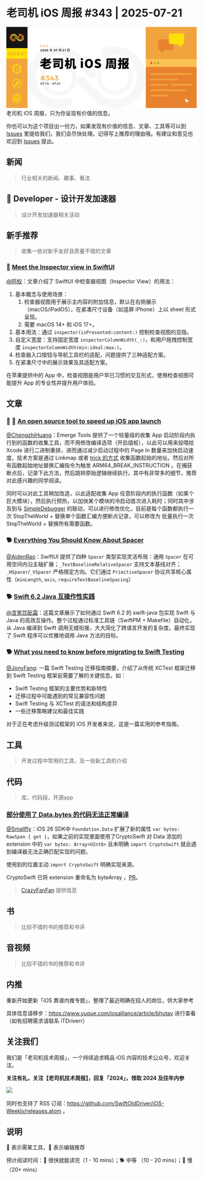 # 老司机 iOS 周报 #343 | 2025-07-21

![ios-weekly](https://github.com/SwiftOldDriver/iOS-Weekly/blob/master/assets/weekly-header/343.jpg?raw=true)
老司机 iOS 周报，只为你呈现有价值的信息。

你也可以为这个项目出一份力，如果发现有价值的信息、文章、工具等可以到 [Issues](https://github.com/SwiftOldDriver/iOS-Weekly/issues) 里提给我们，我们会尽快处理。记得写上推荐的理由哦。有建议和意见也欢迎到 [Issues](https://github.com/SwiftOldDriver/iOS-Weekly/issues) 提出。

## 新闻

> 行业相关的新闻、趣事、看法

##  Developer - 设计开发加速器

> 设计开发加速器相关活动

## 新手推荐

> 收集一些对新手友好且质量不错的文章

### 🐎 [Meet the Inspector view in SwiftUI](https://serialcoder.dev/text-tutorials/swiftui/meet-the-inspector-view-in-swiftui/)

[@阿权](https://github.com/bqlin)：文章介绍了 SwiftUI 中检查器视图（Inspector View）的用法：

1. 基本概念与使用场景：
   1. 检查器视图用于展示主内容的附加信息，默认在右侧展示（macOS/iPadOS），在紧凑尺寸设备（如竖屏 iPhone）上以 sheet 形式呈现。
   2. 需要 macOS 14+ 和 iOS 17+。
2. 基本用法：通过 `inspector(isPresented:content:)` 控制检查视图的显隐。
3. 自定义宽度：支持固定宽度 `inspectorColumnWidth(_:)`，和用户拖拽控制宽度 `inspectorColumnWidth(min:ideal:max:)`。
4. 检查器入口按钮与导航工具栏的适配，问题提供了三种适配方案。
5. 在紧凑尺寸中的展示效果及其适配方案。

在苹果提供中的 App 中，检查视图是用户早已习惯的交互形式，使用检查视图可能提升 App 的专业性并提升用户体验。

## 文章

### 🌟 🐢 [An open source tool to speed up iOS app launch](https://blog.sentry.io/open-source-tool-speed-up-ios-app-launch/)

[@ChengzhiHuang](https://github.com/ChengzhiHuang)：Emerge Tools 提供了一个轻量级的收集 App 启动阶段内执行到的函数的收集工具，而不用修改编译选项（开启插桩），以此可以用来投喂给 Xcode 进行二进制重排，进而通过减少启动过程中的 Page In 数量来加快启动速度。技术方案是通过 Linkmap 或者 [trick 的方式](https://github.com/getsentry/FaultOrdering/blob/main/Sources/EMGFaultOrdering/Constructor.mm#L137) 收集函数起始的地址。然后对所有函数起始地址替换汇编指令为触发 ARM64_BREAK_INSTRUCTION 。在捕获断点后，记录下此方法，然后跳转原始逻辑继续执行。其中有非常多的细节，推荐对此感兴趣的同学阅读。

同时可以对此工具稍加改造，以此适配收集 App 任意阶段内的执行函数（如某个巨大模块），然后执行预热，以加快某个模块的冷启动首次进入耗时；同时其中涉及到与 [SimpleDebugger](https://github.com/EmergeTools/SimpleDebugger) 的联动，可以进行修改优化，目前是每个函数都执行一次 StopTheWorld + 替换单个函数汇编方便断点记录，可以修改为 批量执行一次 StopTheWorld + 替换所有需要函数。

### 🐕 [Everything You Should Know About Spacer](https://kyleye.top/posts/everything-you-should-know-about-spacer/)

[@AidenRao](https://weibo.com/AidenRao)：SwiftUI 提供了四种 `Spacer` 类型实现灵活布局：通用 `Spacer` 在可用空间内沿主轴扩展；`_TextBaselineRelativeSpacer` 支持文本基线对齐；`_HSpacer`/`_VSpacer` 严格限定方向。它们通过 `PrimitiveSpacer` 协议共享核心属性（`minLength`, `axis`, `requireTextBaselineSpacing`）

### 🐕 [Swift 6.2 Java 互操作性实践](https://arturgruchala.com/swift-6-2-java-interoperability-in-practice/)

[@含笑饮砒霜](https://weibo.com/chinafishnews/)：这篇文章展示了如何通过 Swift 6.2 的 swift-java 包实现 Swift 与 Java 的高效互操作。整个过程通过标准工具链（SwiftPM + Makefile）自动化，从 Java 编译到 Swift 调用无缝衔接，大大简化了跨语言开发的复杂度。最终实现了 Swift 程序可以优雅地调用 Java 方法的目标。

### 🐕 [What you need to know before migrating to Swift Testing](https://soumyamahunt.medium.com/what-you-need-to-know-before-migrating-to-swift-testing-b9c1d749ebd5)

[@JonyFang](https://github.com/JonyFang): 一篇 Swift Testing 迁移指南摘要，介绍了从传统 XCTest 框架迁移到 Swift Testing 框架前需要了解的关键信息。如：

- Swift Testing 框架的主要优势和新特性
- 迁移过程中可能遇到的常见兼容性问题
- Swift Testing 与 XCTest 的语法和结构差异
- 一些迁移策略建议和最佳实践

对于正在考虑升级测试框架的 iOS 开发者来说，这是一篇实用的参考指南。

## 工具

> 开发过程中常用的工具，及一些新工具的介绍


## 代码

> 库，代码段，开源app


### [部分使用了 Data.bytes 的代码无法正常编译](https://github.com/SwiftOldDriver/iOS-Weekly/issues/5061)

[@Smallfly](https://github.com/iostalks)：iOS 26 SDK中 ``Foundation.Data`` 扩展了新的属性 ``var bytes: RawSpan { get }``，如果之前的实现里面使用了CryptoSwift 对 Data 添加的 extension 中的 ``var bytes: Array<UInt8>`` 且未明确 ``import CryptoSwift`` 就会遇到编译器无法正确匹配实现的问题。

使用到的位置主动 `import CryptoSwift` 明确实现来源。

CryptoSwift 已将 extension 重命名为 byteArray ，[PR](https://github.com/krzyzanowskim/CryptoSwift/pull/1076)。

> [CrazyFanFan](https://github.com/CrazyFanFan) 提供信息

## 书

> 比较不错的书的推荐和书评

## 音视频

> 比较不错的书的推荐和书评

## 内推

重新开始更新「iOS 靠谱内推专题」，整理了最近明确在招人的岗位，供大家参考

具体信息请移步：https://www.yuque.com/iosalliance/article/bhutav 进行查看（如有招聘需求请联系 iTDriverr）

## 关注我们

我们是「老司机技术周报」，一个持续追求精品 iOS 内容的技术公众号，欢迎关注。

**关注有礼，关注【老司机技术周报】，回复「2024」，领取 2024 及往年内参**

![](https://github.com/SwiftOldDriver/iOS-Weekly/blob/master/assets/qrcode_for_wechat.jpg?raw=true)

同时也支持了 RSS 订阅：https://github.com/SwiftOldDriver/iOS-Weekly/releases.atom 。

## 说明

🚧 表示需某工具，🌟 表示编辑推荐

预计阅读时间：🐎 很快就能读完（1 - 10 mins）；🐕 中等 （10 - 20 mins）；🐢 慢（20+ mins）
